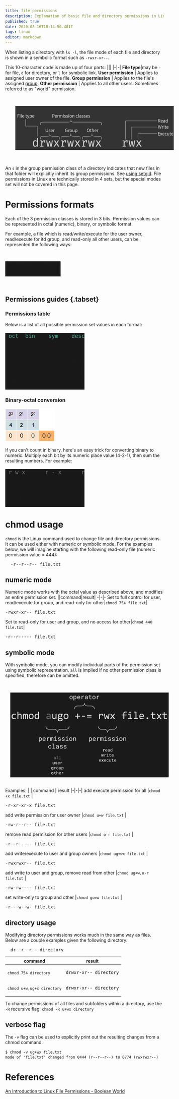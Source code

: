 ```yaml
---
title: file permissions
description: Explanation of basic file and directory permissions in Linux, as well as chmod usage
published: true
date: 2020-08-16T18:14:50.481Z
tags: linux
editor: markdown
---
```


When listing a directory with `ls -l`, the file mode of each file and directory is shown in a symbolic format such as `-rwxr-xr--`.

This 10-character code is made up of four parts:
|||
|-|-|
**File type**|may be `-` for file, `d` for directory, or `l` for symbolic link.
**User permission** | Applies to assigned user owner of the file.
**Group permission** | Applies to the file's assigned [group](/Linux/groups).
**Other permission** | Applies to all other users. Sometimes referred to as "world" permission.

<img src="/assets/classes.png.webp" style="filter: invert(.8); padding: 32px" />

An `s` in the group permission class of a directory indicates that new files in that folder will explicitly inherit its group permissions. See [using setgid](/Linux/groups#using-setgid). File permissions in Linux are technically stored in 4 sets, but the special modes set will not be covered in this page.

# Permissions formats
Each of the 3 permission classes is stored in 3 bits. Permission values can be represented in octal (numeric), binary, or symbolic format. 

For example, a file which is read/write/execute for the user owner, read/execute for itd group, and read-only all other users, can be represented the following ways:

<br>
<pre style="background-color: #181818; width: 35%">
  symbolic   - rwx r-x r--
  binary       111 101 100
  numeric       7   5   4
</pre>
<br>

## Permissions guides {.tabset}
### Permissions table

Below is a list of all possible permission set values in each format:
<br>
<pre style="font-size: 1.25em; background-color: #181818; width: 50%">
<span style="color: #5a9"> oct  bin    sym    description</span>
  0   000   - - -   no permissions
  1   001   - - x   execute only
  2   010   - w -   write only
  3   011   - w x   write and execute
  4   100   r - -   read only
  5   101   r - x   read and execute
  6   110   r w -   read and write
  7   111   r w x   full control
</pre>

### Binary-octal conversion
![binary_counter_3digits.gif](/assets/binary_counter_3digits.gif)

If you can't count in binary, here's an easy trick for converting binary to numeric. Multiply each bit by its numeric place value (4-2-1), then sum the resulting numbers. For example:
<pre style="font-size: 1.25em; background-color: #181818; width: 50%">
<span style="color: #777"> r w x      r - x      r - -</span>
 1 1 1      1 0 1      1 0 0
 4 2 1      4 2 1      4 2 1
 - - -      - - -      - - -
 4+2+1      4+0+1      4+0+0
  = 7        = 5        = 4
</pre>

# chmod usage
`chmod` is the Linux command used to change file and directory permissions. It can be used either with numeric or symbolic mode.  For the examples below, we will imagine starting with the following read-only file (numeric permission value = 444):
<br>
<pre>
  -r--r--r-- file.txt
</pre>

## numeric mode
Numeric mode works with the octal value as described above, and modifies an entire permission set:
||command|result|
-|-|-
Set to full control for user, read/execute for group, and read-only for other|`chmod 754 file.txt`|<pre>-rwxr-xr-- file.txt</pre>
Set to read-only for user and group, and no access for other|`chmod 440 file.txt`|<pre>-r--r----- file.txt</pre>

## symbolic mode
With symbolic mode, you can modify individual parts of the permission set using symbolic representation.
`all` is implied if no other permission class is specified, therefore can be omitted.

<img src="/assets/chmod.png" style="filter: invert(.9); padding: 32px 0 16px 16px" />

Examples:
|                                                   | command                  | result
|-|-|-|
add execute permission for all                      |`chmod +x file.txt`       |<pre>-r-xr-xr-x file.txt</pre>
add write permission for user owner                 |`chmod u+w file.txt`      |<pre>-rw-r--r-- file.txt</pre>
remove read permission for other users              |`chmod o-r file.txt`      |<pre>-r--r----- file.txt</pre>
add write/execute to user and group owners          |`chmod ug+wx file.txt`    |<pre>-rwxrwxr-- file.txt</pre>
add write to user and group, remove read from other |`chmod ug+w,o-r file.txt` |<pre>-rw-rw---- file.txt</pre>
set write-only to group and other                   |`chmod go=w file.txt`     |<pre>-r---w--w- file.txt</pre>

## directory usage
Modifying directory permissions works much in the same way as files. Below are a couple examples given the following directory:
<br>
<pre>
  dr--r--r-- directory
</pre>
| command                 | result
|-|-|
`chmod 754 directory`     |<pre>drwxr-xr-- directory</pre>
`chmod u+w,ug+x directory`|<pre>drwxr-xr-- directory</pre>

To change permissions of all files and subfolders within a directory, use the `-R` recursive flag:
`chmod -R u+wx directory`

## verbose flag
The `-v` flag can be used to explicitly print out the resulting changes from a chmod command.
```shell-session
$ chmod -v ug+wx file.txt
mode of 'file.txt' changed from 0444 (r--r--r--) to 0774 (rwxrwxr--)
```

# References
[An Introduction to Linux File Permissions - Boolean World](https://www.booleanworld.com/introduction-linux-file-permissions/)
